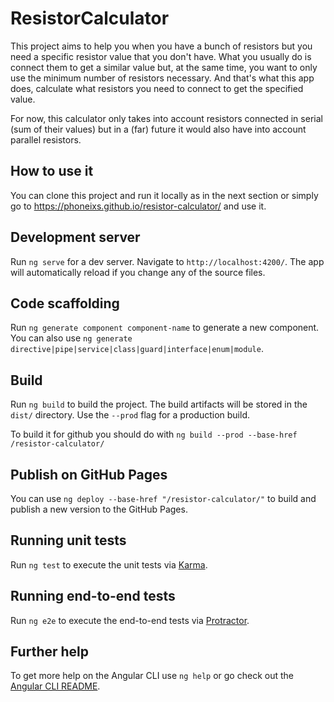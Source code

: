 # ResistorCalculator

This project aims to help you when you have a bunch of resistors but you need a specific resistor value that you don't have. What you usually do is connect them to get a similar value but, at the same time, you want to only use the minimum number of resistors necessary. And that's what this app does, calculate what resistors you need to connect to get the specified value.

For now, this calculator only takes into account resistors connected in serial (sum of their values) but in a (far) future it would also have into account parallel resistors.

## How to use it ##

You can clone this project and run it locally as in the next section or simply go to https://phoneixs.github.io/resistor-calculator/ and use it.

## Development server

Run `ng serve` for a dev server. Navigate to `http://localhost:4200/`. The app will automatically reload if you change any of the source files.

## Code scaffolding

Run `ng generate component component-name` to generate a new component. You can also use `ng generate directive|pipe|service|class|guard|interface|enum|module`.

## Build

Run `ng build` to build the project. The build artifacts will be stored in the `dist/` directory. Use the `--prod` flag for a production build.

To build it for github you should do with `ng build --prod --base-href /resistor-calculator/`

## Publish on GitHub Pages

You can use `ng deploy --base-href "/resistor-calculator/"` to build and publish a new version to the GitHub Pages.

## Running unit tests

Run `ng test` to execute the unit tests via [Karma](https://karma-runner.github.io).

## Running end-to-end tests

Run `ng e2e` to execute the end-to-end tests via [Protractor](http://www.protractortest.org/).

## Further help

To get more help on the Angular CLI use `ng help` or go check out the [Angular CLI README](https://github.com/angular/angular-cli/blob/master/README.md).
